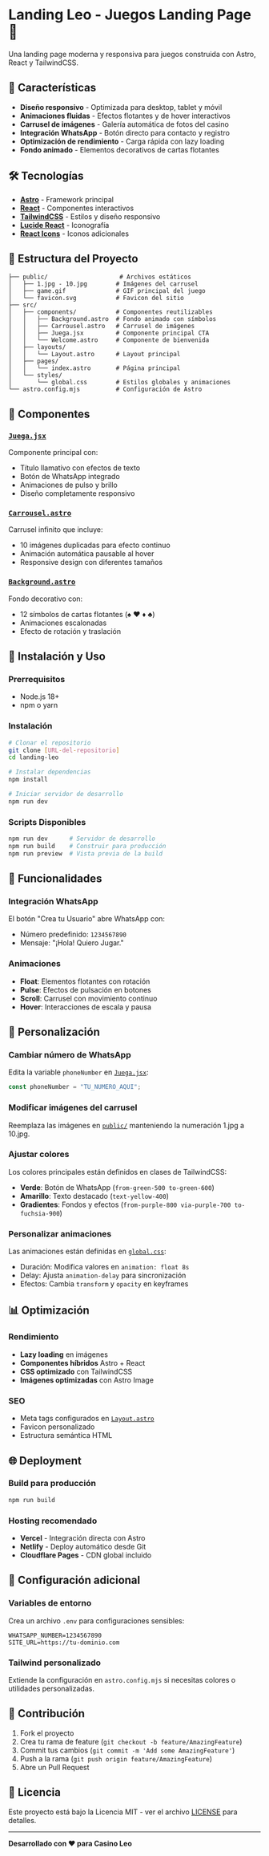 # Landing Leo - Juegos Landing Page 🎰

Una landing page moderna y responsiva para juegos construida con Astro, React y TailwindCSS.

## 🚀 Características

- **Diseño responsivo** - Optimizada para desktop, tablet y móvil
- **Animaciones fluidas** - Efectos flotantes y de hover interactivos
- **Carrusel de imágenes** - Galería automática de fotos del casino
- **Integración WhatsApp** - Botón directo para contacto y registro
- **Optimización de rendimiento** - Carga rápida con lazy loading
- **Fondo animado** - Elementos decorativos de cartas flotantes

## 🛠️ Tecnologías

- **[Astro](https://astro.build/)** - Framework principal
- **[React](https://reactjs.org/)** - Componentes interactivos
- **[TailwindCSS](https://tailwindcss.com/)** - Estilos y diseño responsivo
- **[Lucide React](https://lucide.dev/)** - Iconografía
- **[React Icons](https://react-icons.github.io/react-icons/)** - Iconos adicionales

## 📁 Estructura del Proyecto

```
├── public/                    # Archivos estáticos
│   ├── 1.jpg - 10.jpg        # Imágenes del carrusel
│   ├── game.gif              # GIF principal del juego
│   └── favicon.svg           # Favicon del sitio
├── src/
│   ├── components/           # Componentes reutilizables
│   │   ├── Background.astro  # Fondo animado con símbolos
│   │   ├── Carrousel.astro   # Carrusel de imágenes
│   │   ├── Juega.jsx         # Componente principal CTA
│   │   └── Welcome.astro     # Componente de bienvenida
│   ├── layouts/
│   │   └── Layout.astro      # Layout principal
│   ├── pages/
│   │   └── index.astro       # Página principal
│   └── styles/
│       └── global.css        # Estilos globales y animaciones
└── astro.config.mjs          # Configuración de Astro
```

## 🎨 Componentes

### [`Juega.jsx`](src/components/Juega.jsx)
Componente principal con:
- Título llamativo con efectos de texto
- Botón de WhatsApp integrado
- Animaciones de pulso y brillo
- Diseño completamente responsivo

### [`Carrousel.astro`](src/components/Carrousel.astro)
Carrusel infinito que incluye:
- 10 imágenes duplicadas para efecto continuo
- Animación automática pausable al hover
- Responsive design con diferentes tamaños

### [`Background.astro`](src/components/Background.astro)
Fondo decorativo con:
- 12 símbolos de cartas flotantes (♠ ♥ ♦ ♣)
- Animaciones escalonadas
- Efecto de rotación y traslación

## 🚀 Instalación y Uso

### Prerrequisitos
- Node.js 18+ 
- npm o yarn

### Instalación

```bash
# Clonar el repositorio
git clone [URL-del-repositorio]
cd landing-leo

# Instalar dependencias
npm install

# Iniciar servidor de desarrollo
npm run dev
```

### Scripts Disponibles

```bash
npm run dev      # Servidor de desarrollo
npm run build    # Construir para producción
npm run preview  # Vista previa de la build
```

## 📱 Funcionalidades

### Integración WhatsApp
El botón "Crea tu Usuario" abre WhatsApp con:
- Número predefinido: `1234567890`
- Mensaje: "¡Hola! Quiero Jugar."

### Animaciones
- **Float**: Elementos flotantes con rotación
- **Pulse**: Efectos de pulsación en botones
- **Scroll**: Carrusel con movimiento continuo
- **Hover**: Interacciones de escala y pausa

## 🎯 Personalización

### Cambiar número de WhatsApp
Edita la variable `phoneNumber` en [`Juega.jsx`](src/components/Juega.jsx):

```jsx
const phoneNumber = "TU_NUMERO_AQUI";
```

### Modificar imágenes del carrusel
Reemplaza las imágenes en [`public/`](public/) manteniendo la numeración 1.jpg a 10.jpg.

### Ajustar colores
Los colores principales están definidos en clases de TailwindCSS:
- **Verde**: Botón de WhatsApp (`from-green-500 to-green-600`)
- **Amarillo**: Texto destacado (`text-yellow-400`)
- **Gradientes**: Fondos y efectos (`from-purple-800 via-purple-700 to-fuchsia-900`)

### Personalizar animaciones
Las animaciones están definidas en [`global.css`](src/styles/global.css):
- Duración: Modifica valores en `animation: float 8s`
- Delay: Ajusta `animation-delay` para sincronización
- Efectos: Cambia `transform` y `opacity` en keyframes

## 📊 Optimización

### Rendimiento
- **Lazy loading** en imágenes
- **Componentes híbridos** Astro + React
- **CSS optimizado** con TailwindCSS
- **Imágenes optimizadas** con Astro Image

### SEO
- Meta tags configurados en [`Layout.astro`](src/layouts/Layout.astro)
- Favicon personalizado
- Estructura semántica HTML

## 🌐 Deployment

### Build para producción
```bash
npm run build
```

### Hosting recomendado
- **Vercel** - Integración directa con Astro
- **Netlify** - Deploy automático desde Git
- **Cloudflare Pages** - CDN global incluido

## 📝 Configuración adicional

### Variables de entorno
Crea un archivo `.env` para configuraciones sensibles:
```env
WHATSAPP_NUMBER=1234567890
SITE_URL=https://tu-dominio.com
```

### Tailwind personalizado
Extiende la configuración en `astro.config.mjs` si necesitas colores o utilidades personalizadas.

## 🤝 Contribución

1. Fork el proyecto
2. Crea tu rama de feature (`git checkout -b feature/AmazingFeature`)
3. Commit tus cambios (`git commit -m 'Add some AmazingFeature'`)
4. Push a la rama (`git push origin feature/AmazingFeature`)
5. Abre un Pull Request

## 📄 Licencia

Este proyecto está bajo la Licencia MIT - ver el archivo [LICENSE](LICENSE) para detalles.

---

**Desarrollado con ❤️ para Casino Leo**